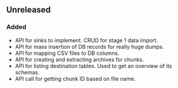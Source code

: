 ## Unreleased

### Added
- API for sinks to implement. CRUD for stage 1 data import.
- API for mass insertion of DB records for really huge dumps.
- API for mapping CSV files to DB columns.
- API for creating and extracting archives for chunks.
- API for listing destination tables. Used to get an overview of its
  schemas.
- API call for getting chunk ID based on file name.
